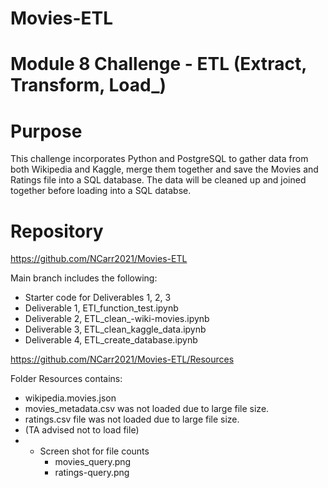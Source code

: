 # Movies-ETL

# Module 8 Challenge - ETL (Extract, Transform, Load_)

# Purpose 

This challenge incorporates Python and PostgreSQL to gather data from both Wikipedia and Kaggle, 
merge them together and save the Movies and Ratings file into a SQL database. The data will be
cleaned up and joined together before loading into a SQL databse. 

# Repository

https://github.com/NCarr2021/Movies-ETL

Main branch includes the following:
- Starter code for Deliverables 1, 2, 3
- Deliverable 1, ETI_function_test.ipynb
- Deliverable 2, ETL_clean_-wiki-movies.ipynb
- Deliverable 3, ETL_clean_kaggle_data.ipynb
- Deliverable 4, ETL_create_database.ipynb

https://github.com/NCarr2021/Movies-ETL/Resources

Folder Resources contains:
- wikipedia.movies.json
- movies_metadata.csv was not loaded due to large file size.
- ratings.csv file was not loaded due to large file size. 
- (TA advised not to load file)
- - Screen shot for file counts 
	- movies_query.png
	- ratings-query.png
